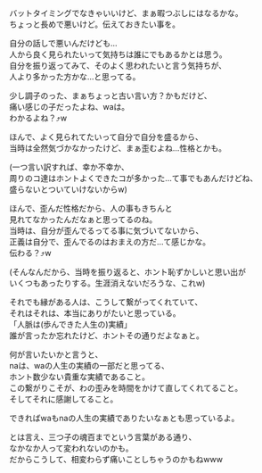 バットタイミングでなきゃいいけど、まぁ暇つぶしにはなるかな。  
ちょっと長めで悪いけど。伝えておきたい事を。  

自分の話しで悪いんだけども…  
人から良く見られたいって気持ちは誰にでもあるかとは思う。  
自分を振り返ってみて、そのよく思われたいと言う気持ちが、  
人より多かった方かな…と思ってる。  

少し調子のった、まぁちょっと古い言い方？かもだけど、  
痛い感じの子だったよね、waは。  
わかるよね？⤴︎w  

ほんで、よく見られてたいって自分で自分を盛るから、  
当時は全然気づかなかったけど、まぁ歪むよね…性格とかも。  

(一つ言い訳すれば、幸か不幸か、  
周りのコ達はホントよくできたコが多かった…て事でもあんだけどね、  
盛らないとついていけないからw)  

ほんで、歪んだ性格だから、人の事もきちんと  
見れてなかったんだなぁと思ってるのね。  
当時は、自分が歪んでるってる事に気づいてないから、  
正義は自分で、歪んでるのはおまえの方だ…て感じかな。  
伝わる？⤴︎w  

(そんなんだから、当時を振り返ると、ホント恥ずかしいと思い出が  
いくつもあったりする。生涯消えないだろうな、これw)  

それでも縁がある人は、こうして繋がってくれていて、  
それはそれは、本当にありがたいと思っている。    
「人脈は(歩んできた人生の)実績」  
誰が言ったか忘れたけど、ホントその通りだよなぁと。  

何が言いたいかと言うと、  
naは、waの人生の実績の一部だと思ってる、  
ホント数少ない貴重な実績であること。  
この繋がりこそが、わの歪みを時間をかけて直してくれてること。  
そしてそれに感謝してること。  

できればwaもnaの人生の実績でありたいなぁとも思っているよ。  

とは言え、三つ子の魂百までという言葉がある通り、  
なかなか人って変われないのかも。  
だからこうして、相変わらず痛いことしちゃうのかもねwww  

